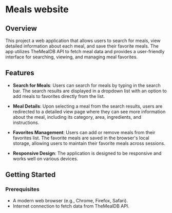 # Meals website

## Overview

This project a web application that allows users to search for meals, view detailed information about each meal, and save their favorite meals. The app utilizes TheMealDB API to fetch meal data and provides a user-friendly interface for searching, viewing, and managing meal favorites.

## Features

- **Search for Meals**: Users can search for meals by typing in the search bar. The search results are displayed in a dropdown list with an option to add meals to favorites directly from the list.
- **Meal Details**: Upon selecting a meal from the search results, users are redirected to a detailed view page where they can see more information about the meal, including its category, area, ingredients, and instructions.

- **Favorites Management**: Users can add or remove meals from their favorites list. The favorite meals are saved in the browser's local storage, allowing users to maintain their favorite meals across sessions.

- **Responsive Design**: The application is designed to be responsive and works well on various devices.

## Getting Started

### Prerequisites

- A modern web browser (e.g., Chrome, Firefox, Safari).
- Internet connection to fetch data from TheMealDB API.
